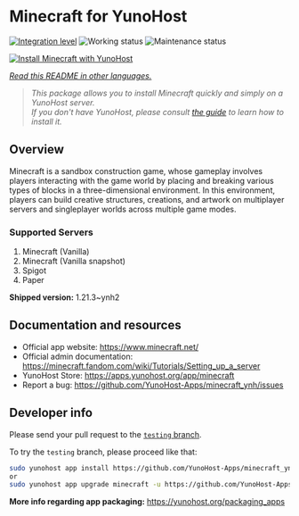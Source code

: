 <!--
N.B.: This README was automatically generated by <https://github.com/YunoHost/apps/tree/master/tools/readme_generator>
It shall NOT be edited by hand.
-->

# Minecraft for YunoHost

[![Integration level](https://dash.yunohost.org/integration/minecraft.svg)](https://ci-apps.yunohost.org/ci/apps/minecraft/) ![Working status](https://ci-apps.yunohost.org/ci/badges/minecraft.status.svg) ![Maintenance status](https://ci-apps.yunohost.org/ci/badges/minecraft.maintain.svg)

[![Install Minecraft with YunoHost](https://install-app.yunohost.org/install-with-yunohost.svg)](https://install-app.yunohost.org/?app=minecraft)

*[Read this README in other languages.](./ALL_README.md)*

> *This package allows you to install Minecraft quickly and simply on a YunoHost server.*  
> *If you don't have YunoHost, please consult [the guide](https://yunohost.org/install) to learn how to install it.*

## Overview

Minecraft is a sandbox construction game, whose gameplay involves players interacting with the game world by placing and breaking various types of blocks in a three-dimensional environment. In this environment, players can build creative structures, creations, and artwork on multiplayer servers and singleplayer worlds across multiple game modes.

### Supported Servers
 
1. Minecraft (Vanilla)
2. Minecraft (Vanilla snapshot)
3. Spigot
4. Paper


**Shipped version:** 1.21.3~ynh2
## Documentation and resources

- Official app website: <https://www.minecraft.net/>
- Official admin documentation: <https://minecraft.fandom.com/wiki/Tutorials/Setting_up_a_server>
- YunoHost Store: <https://apps.yunohost.org/app/minecraft>
- Report a bug: <https://github.com/YunoHost-Apps/minecraft_ynh/issues>

## Developer info

Please send your pull request to the [`testing` branch](https://github.com/YunoHost-Apps/minecraft_ynh/tree/testing).

To try the `testing` branch, please proceed like that:

```bash
sudo yunohost app install https://github.com/YunoHost-Apps/minecraft_ynh/tree/testing --debug
or
sudo yunohost app upgrade minecraft -u https://github.com/YunoHost-Apps/minecraft_ynh/tree/testing --debug
```

**More info regarding app packaging:** <https://yunohost.org/packaging_apps>
